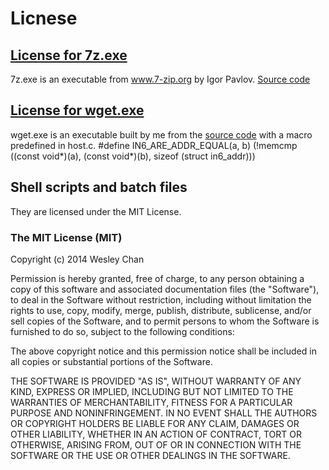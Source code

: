 # Licnese

## [License for 7z.exe](http://www.7-zip.org/license.txt)
7z.exe is an executable from www.7-zip.org by Igor Pavlov.
[Source code](http://sourceforge.net/projects/sevenzip/files/7-Zip/9.20/7z920.tar.bz2/download)

## [License for wget.exe](https://www.gnu.org/copyleft/gpl.html)
wget.exe is an executable built by me from the [source code](http://ftp.gnu.org/gnu/wget/wget-1.15.tar.xz) with a macro predefined in host.c.
    #define IN6_ARE_ADDR_EQUAL(a, b) (!memcmp ((const void*)(a), (const void*)(b), sizeof (struct in6_addr)))

## Shell scripts and batch files
They are licensed under the MIT License.

### The MIT License (MIT)

Copyright (c) 2014 Wesley Chan

Permission is hereby granted, free of charge, to any person obtaining a copy
of this software and associated documentation files (the "Software"), to deal
in the Software without restriction, including without limitation the rights
to use, copy, modify, merge, publish, distribute, sublicense, and/or sell
copies of the Software, and to permit persons to whom the Software is
furnished to do so, subject to the following conditions:

The above copyright notice and this permission notice shall be included in all
copies or substantial portions of the Software.

THE SOFTWARE IS PROVIDED "AS IS", WITHOUT WARRANTY OF ANY KIND, EXPRESS OR
IMPLIED, INCLUDING BUT NOT LIMITED TO THE WARRANTIES OF MERCHANTABILITY,
FITNESS FOR A PARTICULAR PURPOSE AND NONINFRINGEMENT. IN NO EVENT SHALL THE
AUTHORS OR COPYRIGHT HOLDERS BE LIABLE FOR ANY CLAIM, DAMAGES OR OTHER
LIABILITY, WHETHER IN AN ACTION OF CONTRACT, TORT OR OTHERWISE, ARISING FROM,
OUT OF OR IN CONNECTION WITH THE SOFTWARE OR THE USE OR OTHER DEALINGS IN THE
SOFTWARE.

